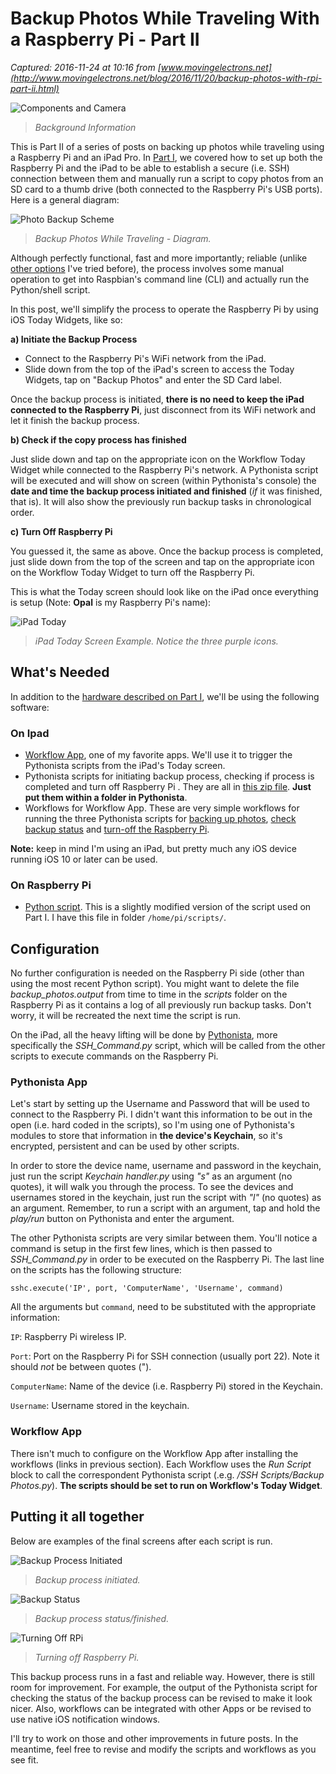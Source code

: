# Backup Photos While Traveling With a Raspberry Pi - Part II

_Captured: 2016-11-24 at 10:16 from [www.movingelectrons.net](http://www.movingelectrons.net/blog/2016/11/20/backup-photos-with-rpi-part-ii.html)_

![Components and Camera](http://www.movingelectrons.net/images/backupII-comp&camera.jpg)

> _Background Information_

This is Part II of a series of posts on backing up photos while traveling using a Raspberry Pi and an iPad Pro. In [Part I](http://www.movingelectrons.net/blog/2016/06/26/backup-photos-while-traveling-with-a-raspberry-pi.html), we covered how to set up both the Raspberry Pi and the iPad to be able to establish a secure (i.e. SSH) connection between them and manually run a script to copy photos from an SD card to a thumb drive (both connected to the Raspberry Pi's USB ports). Here is a general diagram:

![Photo Backup Scheme](http://www.movingelectrons.net/images/bkup_photos_diag.jpg)

> _Backup Photos While Traveling - Diagram._

Although perfectly functional, fast and more importantly; reliable (unlike [other options](http://www.movingelectrons.net/blog/2015/08/07/how-not-to-backup-photos-when-traveling.html) I've tried before), the process involves some manual operation to get into Raspbian's command line (CLI) and actually run the Python/shell script.

In this post, we'll simplify the process to operate the Raspberry Pi by using iOS Today Widgets, like so:

**a) Initiate the Backup Process**

  * Connect to the Raspberry Pi's WiFi network from the iPad.
  * Slide down from the top of the iPad's screen to access the Today Widgets, tap on "Backup Photos" and enter the SD Card label. 

Once the backup process is initiated, **there is no need to keep the iPad connected to the Raspberry Pi**, just disconnect from its WiFi network and let it finish the backup process.

**b) Check if the copy process has finished**

Just slide down and tap on the appropriate icon on the Workflow Today Widget while connected to the Raspberry Pi's network. A Pythonista script will be executed and will show on screen (within Pythonista's console) the **date and time the backup process initiated and finished** (_if_ it was finished, that is). It will also show the previously run backup tasks in chronological order.

**c) Turn Off Raspberry Pi**

You guessed it, the same as above. Once the backup process is completed, just slide down from the top of the screen and tap on the appropriate icon on the Workflow Today Widget to turn off the Raspberry Pi.

This is what the Today screen should look like on the iPad once everything is setup (Note: **Opal** is my Raspberry Pi's name):

![iPad Today ](http://www.movingelectrons.net/images/backupII-iPad_today_arrow.jpeg)

> _iPad Today Screen Example. Notice the three purple icons._

## What's Needed

In addition to the [hardware described on Part I](http://www.movingelectrons.net/blog/2016/06/26/backup-photos-while-traveling-with-a-raspberry-pi.html), we'll be using the following software:

### On Ipad

  * [Workflow App](https://itunes.apple.com/us/app/workflow-powerful-automation/id915249334?mt=8&uo=4&at=11lqkH), one of my favorite apps. We'll use it to trigger the Pythonista scripts from the iPad's Today screen.
  * Pythonista scripts for initiating backup process, checking if process is completed and turn off Raspberry Pi . They are all in [this zip file](http://www.movingelectrons.net/files/Backup-PostII-Pythonista-Scripts.zip). **Just put them within a folder in Pythonista**.
  * Workflows for Workflow App. These are very simple workflows for running the three Pythonista scripts for [backing up photos](https://workflow.is/workflows/02eb4bec80114f278ec12c234c0dc513), [check backup status](https://workflow.is/workflows/db1c9e1a2b754eb9b9edbba76bfa4c7f) and [turn-off the Raspberry Pi](https://workflow.is/workflows/b6f033bf5c0d414b9070e635856dc348).

**Note:** keep in mind I'm using an iPad, but pretty much any iOS device running iOS 10 or later can be used.

### On Raspberry Pi

  * [Python script](http://www.movingelectrons.net/files/Backup-PostII-RPi-Script.zip). This is a slightly modified version of the script used on Part I. I have this file in folder `/home/pi/scripts/`.

## Configuration

No further configuration is needed on the Raspberry Pi side (other than using the most recent Python script). You might want to delete the file _backup_photos.output_ from time to time in the _scripts_ folder on the Raspberry Pi as it contains a log of all previously run backup tasks. Don't worry, it will be recreated the next time the script is run.

On the iPad, all the heavy lifting will be done by [Pythonista](https://itunes.apple.com/us/app/pythonista-3/id1085978097?mt=8&uo=4&at=11lqkH), more specifically the _SSH_Command.py_ script, which will be called from the other scripts to execute commands on the Raspberry Pi.

### Pythonista App

Let's start by setting up the Username and Password that will be used to connect to the Raspberry Pi. I didn't want this information to be out in the open (i.e. hard coded in the scripts), so I'm using one of Pythonista's modules to store that information in **the device's Keychain**, so it's encrypted, persistent and can be used by other scripts.

In order to store the device name, username and password in the keychain, just run the script _Keychain handler.py_ using _"s"_ as an argument (no quotes), it will walk you through the process. To see the devices and usernames stored in the keychain, just run the script with _"l"_ (no quotes) as an argument. Remember, to run a script with an argument, tap and hold the _play/run_ button on Pythonista and enter the argument.

The other Pythonista scripts are very similar between them. You'll notice a command is setup in the first few lines, which is then passed to _SSH_Command.py_ in order to be executed on the Raspberry Pi. The last line on the scripts has the following structure:

`sshc.execute('IP', port, 'ComputerName', 'Username', command)`

All the arguments but `command`, need to be substituted with the appropriate information:

`IP`: Raspberry Pi wireless IP.

`Port`: Port on the Raspberry Pi for SSH connection (usually port 22). Note it should _not_ be between quotes (").

`ComputerName`: Name of the device (i.e. Raspberry Pi) stored in the Keychain.

`Username`: Username stored in the keychain.

### Workflow App

There isn't much to configure on the Workflow App after installing the workflows (links in previous section). Each Workflow uses the _Run Script_ block to call the correspondent Pythonista script (.e.g. _/SSH Scripts/Backup Photos.py_). **The scripts should be set to run on Workflow's Today Widget**.

## Putting it all together

Below are examples of the final screens after each script is run.

![Backup Process Initiated](http://www.movingelectrons.net/images/backupII-copying.png)

> _Backup process initiated._

![Backup Status](http://www.movingelectrons.net/images/backupII-Status.png)

> _Backup process status/finished._

![Turning Off RPi](http://www.movingelectrons.net/images/backupII-Turn_Off.png)

> _Turning off Raspberry Pi._

This backup process runs in a fast and reliable way. However, there is still room for improvement. For example, the output of the Pythonista script for checking the status of the backup process can be revised to make it look nicer. Also, workflows can be integrated with other Apps or be revised to use native iOS notification windows.

I'll try to work on those and other improvements in future posts. In the meantime, feel free to revise and modify the scripts and workflows as you see fit.

